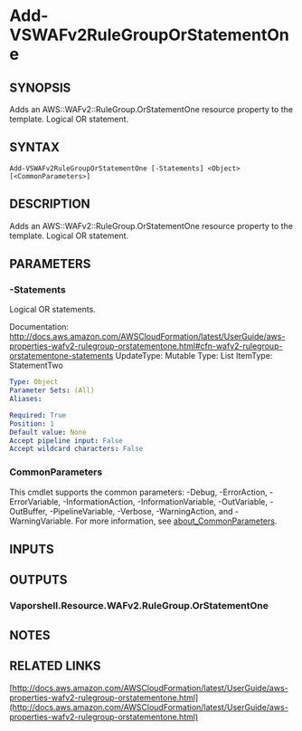 # Add-VSWAFv2RuleGroupOrStatementOne

## SYNOPSIS
Adds an AWS::WAFv2::RuleGroup.OrStatementOne resource property to the template.
Logical OR statement.

## SYNTAX

```
Add-VSWAFv2RuleGroupOrStatementOne [-Statements] <Object> [<CommonParameters>]
```

## DESCRIPTION
Adds an AWS::WAFv2::RuleGroup.OrStatementOne resource property to the template.
Logical OR statement.

## PARAMETERS

### -Statements
Logical OR statements.

Documentation: http://docs.aws.amazon.com/AWSCloudFormation/latest/UserGuide/aws-properties-wafv2-rulegroup-orstatementone.html#cfn-wafv2-rulegroup-orstatementone-statements
UpdateType: Mutable
Type: List
ItemType: StatementTwo

```yaml
Type: Object
Parameter Sets: (All)
Aliases:

Required: True
Position: 1
Default value: None
Accept pipeline input: False
Accept wildcard characters: False
```

### CommonParameters
This cmdlet supports the common parameters: -Debug, -ErrorAction, -ErrorVariable, -InformationAction, -InformationVariable, -OutVariable, -OutBuffer, -PipelineVariable, -Verbose, -WarningAction, and -WarningVariable. For more information, see [about_CommonParameters](http://go.microsoft.com/fwlink/?LinkID=113216).

## INPUTS

## OUTPUTS

### Vaporshell.Resource.WAFv2.RuleGroup.OrStatementOne
## NOTES

## RELATED LINKS

[http://docs.aws.amazon.com/AWSCloudFormation/latest/UserGuide/aws-properties-wafv2-rulegroup-orstatementone.html](http://docs.aws.amazon.com/AWSCloudFormation/latest/UserGuide/aws-properties-wafv2-rulegroup-orstatementone.html)


